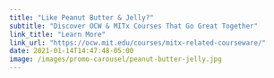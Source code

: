 ```yaml
---
title: "Like Peanut Butter & Jelly?"
subtitle: "Discover OCW & MITx Courses That Go Great Together"
link_title: "Learn More"
link_url: "https://ocw.mit.edu/courses/mitx-related-courseware/"
date: 2021-01-14T14:47:48-05:00
image: /images/promo-carousel/peanut-butter-jelly.jpg
---
```

